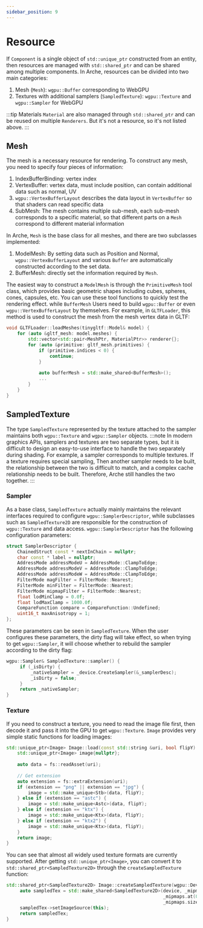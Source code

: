 ```yaml
---
sidebar_position: 9
---
```


# Resource

If `Component` is a single object of `std::unique_ptr` constructed from an entity, then resources are managed
with `std::shared_ptr` and can be shared among multiple components. In Arche, resources can be divided into two main
categories:

1. Mesh (`Mesh`): `wgpu::Buffer` corresponding to WebGPU
2. Textures with additional samplers (`SampledTexture`): `wgpu::Texture` and `wgpu::Sampler` for WebGPU

:::tip 
Materials `Material` are also managed through `std::shared_ptr` and can be reused on multiple `Renderers`. But
it's not a resource, so it's not listed above.
:::

## Mesh

The mesh is a necessary resource for rendering. To construct any mesh, you need to specify four pieces of information:

1. IndexBufferBinding: vertex index
2. VertexBuffer: vertex data, must include position, can contain additional data such as normal, UV
3. `wgpu::VertexBufferLayout` describes the data layout in `VertexBuffer` so that shaders can read specific data
4. SubMesh: The mesh contains multiple sub-mesh, each sub-mesh corresponds to a specific material, so that different
   parts on a `Mesh` correspond to different material information

In Arche, `Mesh` is the base class for all meshes, and there are two subclasses implemented:

1. ModelMesh: By setting data such as Position and Normal, `wgpu::VertexBufferLayout` and various `Buffer` are
   automatically constructed according to the set data.
2. BufferMesh: directly set the information required by `Mesh`.

The easiest way to construct a `ModelMesh` is through the `PrimitiveMesh` tool class, which provides basic geometric
shapes including cubes, spheres, cones, capsules, etc. You can use these tool functions to quickly test the rendering
effect. while `BufferMesh`
Users need to build `wgpu::Buffer` or even `wgpu::VertexBufferLayout` by themselves. For example, in `GLTFLoader`, this
method is used to construct the mesh from the mesh vertex data in GLTF:

```cpp
void GLTFLoader::loadMeshes(tinygltf::Model& model) {
    for (auto &gltf_mesh: model.meshes) {
        std::vector<std::pair<MeshPtr, MaterialPtr>> renderer{};
        for (auto &primitive: gltf_mesh.primitives) {
            if (primitive.indices < 0) {
                continue;
            }
            
            auto bufferMesh = std::make_shared<BufferMesh>();
            ...
        }
    }
}
```

## SampledTexture

The type `SampledTexture` represented by the texture attached to the sampler maintains both `wgpu::Texture`
and `wgpu::Sampler` objects.
:::note 
In modern graphics APIs, samplers and textures are two separate types, but it is difficult to design an
easy-to-use interface to handle the two separately during shading. For example, a sampler corresponds to multiple
textures. If a texture requires special sampling, Then another sampler needs to be built, the relationship between the
two is difficult to match, and a complex cache relationship needs to be built. Therefore, Arche still handles the two
together.
:::

### Sampler

As a base class, `SampledTexture` actually mainly maintains the relevant interfaces required to
configure `wgpu::SamplerDescriptor`, while subclasses such as `SampledTexture2D` are responsible for the construction
of `wgpu::Texture` and data access.
`wgpu::SamplerDescriptor` has the following configuration parameters:

```cpp
struct SamplerDescriptor {
    ChainedStruct const * nextInChain = nullptr;
    char const * label = nullptr;
    AddressMode addressModeU = AddressMode::ClampToEdge;
    AddressMode addressModeV = AddressMode::ClampToEdge;
    AddressMode addressModeW = AddressMode::ClampToEdge;
    FilterMode magFilter = FilterMode::Nearest;
    FilterMode minFilter = FilterMode::Nearest;
    FilterMode mipmapFilter = FilterMode::Nearest;
    float lodMinClamp = 0.0f;
    float lodMaxClamp = 1000.0f;
    CompareFunction compare = CompareFunction::Undefined;
    uint16_t maxAnisotropy = 1;
};
```

These parameters can be seen in `SampledTexture`. When the user configures these parameters, the dirty flag will take
effect, so when trying to get `wgpu::Sampler`, it will choose whether to rebuild the sampler according to the dirty
flag:

````cpp
wgpu::Sampler& SampledTexture::sampler() {
     if (_isDirty) {
         _nativeSampler = _device.CreateSampler(&_samplerDesc);
         _isDirty = false;
     }
     return _nativeSampler;
}
````

### Texture

If you need to construct a texture, you need to read the image file first, then decode it and pass it into the GPU to
get `wgpu::Texture`. `Image` provides very simple static functions for loading images:

```cpp
std::unique_ptr<Image> Image::load(const std::string &uri, bool flipY) {
    std::unique_ptr<Image> image{nullptr};
    
    auto data = fs::readAsset(uri);
    
    // Get extension
    auto extension = fs::extraExtension(uri);
    if (extension == "png" || extension == "jpg") {
        image = std::make_unique<Stb>(data, flipY);
    } else if (extension == "astc") {
        image = std::make_unique<Astc>(data, flipY);
    } else if (extension == "ktx") {
        image = std::make_unique<Ktx>(data, flipY);
    } else if (extension == "ktx2") {
        image = std::make_unique<Ktx>(data, flipY);
    }
    return image;
}
```

You can see that almost all widely used texture formats are currently supported. After getting `std::unique_ptr<Image>`,
you can convert it to `std::shared_ptr<SampledTexture2D>` through the `createSampledTexture` function:

````cpp
std::shared_ptr<SampledTexture2D> Image::createSampledTexture(wgpu::Device &device, wgpu::TextureUsage usage) {
     auto sampledTex = std::make_shared<SampledTexture2D>(device, _mipmaps.at(0).extent.width,
                                                          _mipmaps.at(0).extent.height, _format, usage,
                                                          _mipmaps.size() > 1? true:false);
     sampledTex->setImageSource(this);
     return sampledTex;
}
````



